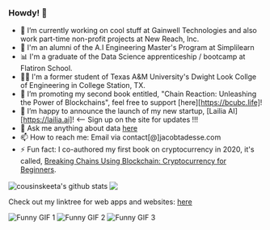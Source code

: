 ### Howdy! 👋

- 🔭 I’m currently working on cool stuff at Gainwell Technologies and also work part-time non-profit projects at New Reach, Inc. 
- 🤖 I'm an alumni of the A.I Engineering Master's Program at Simplilearn
- 📊 I'm a graduate of the Data Science apprenticeship / bootcamp at Flatiron School.
- 👍🏾 I'm a former student of Texas A&M University's Dwight Look Collge of Engineering in College Station, TX.  
- 🌱 I’m promoting my second book entitled, "Chain Reaction: Unleashing the Power of Blockchains", feel free to support [here][https://bcubc.life]!
- 👯 I’m happy to announce the launch of my new startup, [Lailia AI][https://lailia.ai]! <-- Sign up on the site for updates !!!
- 💬 Ask me anything about data [here](https://github.com/cousinskeeta/cousinskeeta/issues)
- 📫 How to reach me: Email via contact[@]jacobtadesse.com
- ⚡ Fun fact: I co-authored my first book on cryptocurrency in 2020, it's called, [Breaking Chains Using Blockchain: Cryptocurrency for Beginners](https://bcubc.life/?add-to-cart=18). 


<img align="center" src="https://github-readme-stats.vercel.app/api?username=cousinskeeta&show_icons=true&include_all_commits=true&theme=radical" alt="cousinskeeta's github stats" />

<img align="center" src="https://github-readme-stats.vercel.app/api/top-langs/?username=cousinskeeta&layout=compact&theme=radical" />

Check out my linktree for web apps and websites:
[here](https://linktr.ee/jacobtadesse)

![Funny GIF 1](https://media.giphy.com/media/G1ifnX4d5tYFACktp9/giphy.gif)
![Funny GIF 2](https://media.giphy.com/media/GbH8vRmrNHdVZhouBt/giphy.gif)
![Funny GIF 3](https://media.giphy.com/media/xT9C25UNTwfZuk85WP/giphy.gif)

